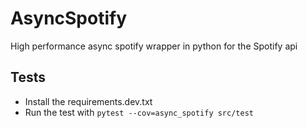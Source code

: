 # AsyncSpotify
High performance async spotify wrapper in python for the Spotify api

## Tests
+ Install the requirements.dev.txt
+ Run the test with `pytest --cov=async_spotify src/test`
